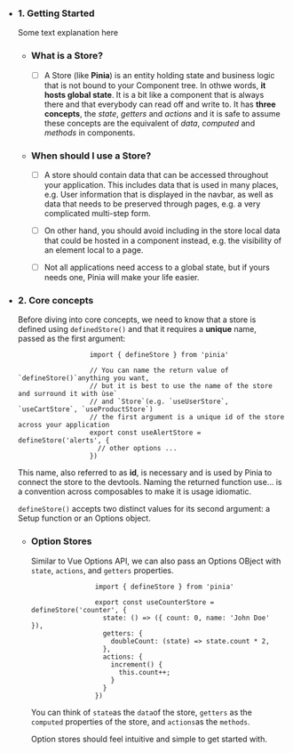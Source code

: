 - ### 1. Getting Started
        
    Some text explanation here

  - ### What is a Store?

    - [ ] A Store (like **Pinia**) is an entity holding state and business logic that is not bound to your Component tree. In othwe words, **it hosts global state**. It is a bit like a component that is always there and that everybody can read off and write to. It has **three concepts**, the *state*, *getters* and *actions* and it is safe to assume these concepts are the equivalent of *data*, *computed* and *methods* in components.

  - ### When should I use a Store?

    - [ ] A store should contain data that can be accessed throughout your application. This includes data that is used in many places, e.g. User information that is displayed in the navbar, as well as data that needs to be preserved through pages, e.g. a very complicated multi-step form.
   
    - [ ] On other hand, you should avoid including in the store local data that could be hosted in a component instead, e.g. the visibility of an element local to a page.
   
    - [ ] Not all applications need access to a global state, but if yours needs one, Pinia will make your life easier.

- ### 2. Core concepts
        
    Before diving into core concepts, we need to know that a store is defined using `definedStore()` and that it requires a **unique** name, passed as the first argument:

              
                        import { defineStore } from 'pinia'

                        // You can name the return value of `defineStore()`anything you want,
                        // but it is best to use the name of the store and surround it with ùse`
                        // and `Store`(e.g. `useUserStore`, `useCartStore`, `useProductStore`)
                        // the first argument is a unique id of the store across your application
                        export const useAlertStore = defineStore('alerts', {
                          // other options ...
                        })
  

    This name, also referred to as **id**, is necessary and is used by Pinia to connect the store to the devtools. Naming the returned function use... is a convention across composables to make it is usage idiomatic.

  `defineStore()` accepts two distinct values for its second argument: a Setup function or an Options object.


  - ### Option Stores
 
      Similar to Vue Options API, we can also pass an Options OBject with `state`, `actions`, and `getters` properties.
            
                        import { defineStore } from 'pinia'

                        export const useCounterStore = defineStore('counter', {
                          state: () => ({ count: 0, name: 'John Doe' }),
                          getters: {
                            doubleCount: (state) => state.count * 2,
                          },
                          actions: {
                            increment() {
                              this.count++;
                            }
                          }
                        })

    You can think of `state`as the `data`of the store, `getters` as the `computed` properties of the store, and `actions`as the `methods`.

    Option stores should feel intuitive and simple to get started with.
